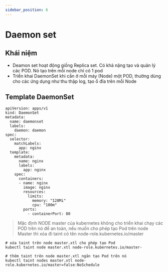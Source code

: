```yaml
---
sidebar_position: 6
---
```

# Daemon set
## Khái niệm
- Deamon set hoạt động giống Replica set. Có khả nặng tạo và quản lý các POD. Nó tạo trên mỗi node chỉ có 1 pod
- Triển khai DaemonSet khi cần ở mỗi máy (Node) một POD, thường dùng cho các ứng dụng như thu thập log, tạo ổ đĩa trên mỗi Node

## Template DaemonSet
```
apiVersion: apps/v1
kind: DaemonSet
metadata:
  name: daemonset
  labels:
    daemon: daemon
spec:
  selector:
    matchLabels:
      app: nginx
  template:
    metadata:
      name: nginx
      labels:
        app: nginx
    spec:
      containers:
      - name: nginx
        image: nginx
        resources:
          limits:
            memory: "128Mi"
            cpu: "100m"
        ports:
          - containerPort: 80
```

> Mặc định NODE master của kubernetes không cho triển khai chạy các POD trên nó để an toàn, nếu muốn cho phép tạo Pod trên node Master thì xóa đi taint có tên node-role.kubernetes.io/master

```
# xóa taint trên node master.xtl cho phép tạo Pod
kubectl taint node master.xtl node-role.kubernetes.io/master-

# thêm taint trên node master.xtl ngăn tạo Pod trên nó
kubectl taint nodes master.xtl node-role.kubernetes.io/master=false:NoSchedule
```
